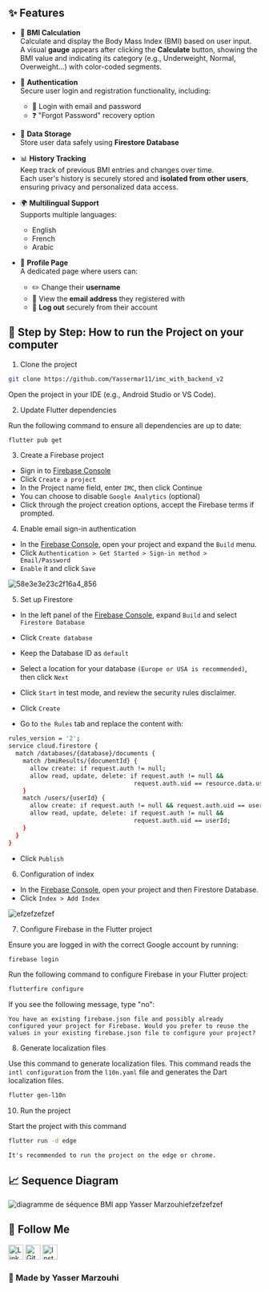 ## ✨ Features

- 🧮 **BMI Calculation**  
  Calculate and display the Body Mass Index (BMI) based on user input.  
  A visual **gauge** appears after clicking the **Calculate** button, showing the BMI value and indicating its category (e.g., Underweight, Normal, Overweight...) with color-coded segments.

- 🔐 **Authentication**  
  Secure user login and registration functionality, including:
  - 🔑 Login with email and password  
  - ❓ "Forgot Password" recovery option

- 💾 **Data Storage**  
  Store user data safely using **Firestore Database**

- 📊 **History Tracking**  
  Keep track of previous BMI entries and changes over time.  
  Each user's history is securely stored and **isolated from other users**, ensuring privacy and personalized data access.

- 🌍 **Multilingual Support**  
  Supports multiple languages:
  - English  
  - French  
  - Arabic

- 👤 **Profile Page**  
  A dedicated page where users can:
  - ✏️ Change their **username**
  - 📧 View the **email address** they registered with
  - 🚪 **Log out** securely from their account


## 🚀 Step by Step: How to run the Project on your computer

1) Clone the project
```bash
git clone https://github.com/Yassermar11/imc_with_backend_v2
```
Open the project in your IDE (e.g., Android Studio or VS Code).

2) Update Flutter dependencies

Run the following command to ensure all dependencies are up to date:
```bash
flutter pub get
```

3) Create a Firebase project
 - Sign in to [Firebase Console](https://console.firebase.google.com/u/0/)
 - Click ```Create a project```
 - In the Project name field, enter ```IMC```, then click Continue
 - You can choose to disable ```Google Analytics``` (optional)
 - Click through the project creation options, accept the Firebase terms if prompted.

4) Enable email sign-in authentication
 - In the [Firebase Console](https://console.firebase.google.com/u/0/), open your project and expand the ```Build``` menu.
 - Click ```Authentication > Get Started > Sign-in method > Email/Password```
 - ```Enable``` it and click ```Save```

![58e3e3e23c2f16a4_856](https://github.com/user-attachments/assets/3acfc8f4-c92f-4fa6-b7c6-c1f2dbeb4d85)

5) Set up Firestore

 - In the left panel of the [Firebase Console](https://console.firebase.google.com/u/0/), expand ```Build``` and select ```Firestore Database```
 - Click ```Create database```
 - Keep the Database ID as ```default```
 - Select a location for your database ```(Europe or USA is recommended)```, then click ```Next```
 - Click ```Start``` in test mode, and review the security rules disclaimer.
 - Click ```Create```

 - Go to ```the Rules``` tab and replace the content with:
```bash
rules_version = '2';
service cloud.firestore {
  match /databases/{database}/documents {
    match /bmiResults/{documentId} {
      allow create: if request.auth != null;
      allow read, update, delete: if request.auth != null && 
                                   request.auth.uid == resource.data.userId;
    }
    match /users/{userId} {
      allow create: if request.auth != null && request.auth.uid == userId;
      allow read, update, delete: if request.auth != null && 
                                   request.auth.uid == userId;
    }
  }
}
```
 - Click ```Publish```
6) Configuration of index
 - In the [Firebase Console](https://console.firebase.google.com/u/0/), open your project and then Firestore Database.
 - Click ```Index > Add Index```

![efzefzefzef](https://github.com/user-attachments/assets/57e40be7-08d5-44d5-a12d-f6f3c7cfe342)

7) Configure Firebase in the Flutter project

Ensure you are logged in with the correct Google account by running:
```bash
firebase login
```
Run the following command to configure Firebase in your Flutter project:
```bash 
flutterfire configure
```

If you see the following message, type "no":

```You have an existing firebase.json file and possibly already configured your project for Firebase. Would you prefer to reuse the values in your existing firebase.json file to configure your project?```

8) Generate localization files

Use this command to generate localization files. 
This command reads the ```intl configuration``` from the ```l10n.yaml``` file and generates the Dart localization files.
```bash
flutter gen-l10n
```

10) Run the project

Start the project with this command
```bash
flutter run -d edge
```
```It's recommended to run the project on the edge or chrome.```

## 📈 Sequence Diagram

![diagramme de séquence BMI app Yasser Marzouhi![efzefzefzef](https://github.com/user-attachments/assets/f6579e0f-a9f0-4c0d-8bf5-833f27062d7c)
](https://github.com/user-attachments/assets/4a3c2022-a171-4e88-be49-34616bcd9e92)

## 📲 Follow Me

<a href="https://linkedin.com/in/yasser-marzouhi-590a23260"><img src="https://upload.wikimedia.org/wikipedia/commons/thumb/c/ca/LinkedIn_logo_initials.png/960px-LinkedIn_logo_initials.png" width="30" height="30" alt="LinkedIn"></a>
<a href="https://github.com/Yassermar11"><img src="https://upload.wikimedia.org/wikipedia/commons/9/91/Octicons-mark-github.svg" width="30" height="30" alt="GitHub"></a>
<a href="https://www.instagram.com/its_yasser_33/"><img src="https://upload.wikimedia.org/wikipedia/commons/thumb/9/95/Instagram_logo_2022.svg/1200px-Instagram_logo_2022.svg.png" width="30" height="30" alt="Instagram"></a>

### 📌 Made by Yasser Marzouhi

